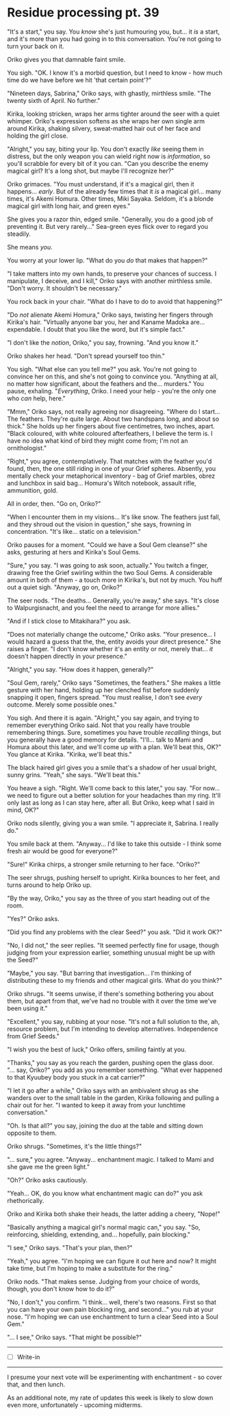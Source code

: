 # Residue processing pt. 39

"It's a start," you say. You *know* she's just humouring you, but... it *is* a start, and it's more than you had going in to this conversation. You're not going to turn your back on it.

Oriko gives you that damnable faint smile.

You sigh. "OK. I know it's a morbid question, but I need to know - how much time do we have before we hit 'that certain point'?"

"Nineteen days, Sabrina," Oriko says, with ghastly, mirthless smile. "The twenty sixth of April. No further."

Kirika, looking stricken, wraps her arms tighter around the seer with a quiet whimper. Oriko's expression softens as she wraps her own single arm around Kirika, shaking silvery, sweat-matted hair out of her face and holding the girl close.

"Alright," you say, biting your lip. You don't exactly *like* seeing them in distress, but the only weapon you can wield right now is *information*, so you'll scrabble for every bit of it you can. "Can you describe the enemy magical girl? It's a long shot, but maybe I'll recognize her?"

Oriko grimaces. "You must understand, if it's a magical girl, then it happens... *early*. But of the already few times that it *is* a magical girl... many times, it's Akemi Homura. Other times, Miki Sayaka. Seldom, it's a blonde magical girl with long hair, and green eyes."

She gives you a razor thin, edged smile. "Generally, you do a good job of preventing it. But very rarely..." Sea-green eyes flick over to regard you steadily.

She means *you*.

You worry at your lower lip. "What do you *do* that makes that happen?"

"I take matters into my own hands, to preserve your chances of success. I manipulate, I deceive, and I kill," Oriko says with another mirthless smile. "Don't worry. It shouldn't be necessary."

You rock back in your chair. "What do I have to do to avoid that happening?"

"Do *not* alienate Akemi Homura," Oriko says, twisting her fingers through Kirika's hair. "Virtually anyone bar you, her and Kaname Madoka are... expendable. I doubt that you like the word, but it's simple fact."

"I don't like the *notion*, Oriko," you say, frowning. "And you know it."

Oriko shakes her head. "Don't spread yourself too thin."

You sigh. "What else can you tell me?" you ask. You're not going to convince her on this, and she's not going to convince you. "Anything at all, no matter how significant, about the feathers and the... murders." You pause, exhaling. "*Everything*, Oriko. I need your help - you're the only one who *can* help, here."

"Mmm," Oriko says, not really agreeing nor disagreeing. "Where do I start... The feathers. They're quite large. About two handspans long, and about so thick." She holds up her fingers about five centimetres, two inches, apart. "Black coloured, with white coloured afterfeathers, I believe the term is. I have no idea what kind of bird they might come from; I'm not an ornithologist."

"Right," you agree, contemplatively. That matches with the feather you'd found, then, the one still riding in one of your Grief spheres. Absently, you mentally check your metaphorical inventory - bag of Grief marbles, obrez and lunchbox in said bag... Homura's Witch notebook, assault rifle, ammunition, gold.

All in order, then. "Go on, Oriko?"

"When I encounter them in my visions... It's like snow. The feathers just fall, and they shroud out the vision in question," she says, frowning in concentration. "It's like... static on a television."

Oriko pauses for a moment. "Could we have a Soul Gem cleanse?" she asks, gesturing at hers and Kirika's Soul Gems.

"Sure," you say. "I was going to ask soon, actually." You twitch a finger, drawing free the Grief swirling within the two Soul Gems. A considerable amount in both of them - a touch more in Kirika's, but not by much. You huff out a quiet sigh. "Anyway, go on, Oriko?"

The seer nods. "The deaths... Generally, you're away," she says. "It's close to Walpurgisnacht, and you feel the need to arrange for more allies."

"And if I stick close to Mitakihara?" you ask.

"Does not materially change the outcome," Oriko asks. "Your presence... I would hazard a guess that the, the, entity avoids your direct presence." She raises a finger. "I don't know whether it's an entity or not, merely that... *it* doesn't happen directly in your presence."

"Alright," you say. "How does it happen, generally?"

"Soul Gem, rarely," Oriko says "Sometimes, the feathers." She makes a little gesture with her hand, holding up her clenched fist before suddenly snapping it open, fingers spread. "You must realise, I don't see *every* outcome. Merely some possible ones."

You sigh. And there it is again. "Alright," you say again, and trying to remember everything Oriko said. Not that you really have trouble remembering things. Sure, sometimes you have trouble *recalling* things, but you generally have a good memory for details. "I'll... talk to Mami and Homura about this later, and we'll come up with a plan. We'll beat this, OK?" You glance at Kirika. "Kirika, we'll beat this."

The black haired girl gives you a smile that's a shadow of her usual bright, sunny grins. "Yeah," she says. "We'll beat this."

You heave a sigh. "Right. We'll come back to this later," you say. "For now\... we need to figure out a better solution for your headaches than my ring. It'll only last as long as I can stay here, after all. But Oriko, keep what I said in mind, OK?"

Oriko nods silently, giving you a wan smile. "I appreciate it, Sabrina. I really do."

You smile back at them. "Anyway... I'd like to take this outside - I think some fresh air would be good for everyone?"

"Sure!" Kirika chirps, a stronger smile returning to her face. "Oriko?"

The seer shrugs, pushing herself to upright. Kirika bounces to her feet, and turns around to help Oriko up.

"By the way, Oriko," you say as the three of you start heading out of the room.

"Yes?" Oriko asks.

"Did you find any problems with the clear Seed?" you ask. "Did it work OK?"

"No, I did not," the seer replies. "It seemed perfectly fine for usage, though judging from your expression earlier, something unusual might be up with the Seed?"

"Maybe," you say. "But barring that investigation... I'm thinking of distributing these to my friends and other magical girls. What do you think?"

Oriko shrugs. "It seems unwise, if there's something bothering you about them, but apart from that, we've had no trouble with it over the time we've been using it."

"Excellent," you say, rubbing at your nose. "It's not a full solution to the, ah, resource problem, but I'm intending to develop alternatives. Independence from Grief Seeds."

"I wish you the best of luck," Oriko offers, smiling faintly at you.

"Thanks," you say as you reach the garden, pushing open the glass door. "... say, Oriko?" you add as you remember something. "What ever happened to that Kyuubey body you stuck in a cat carrier?"

"I let it go after a while," Oriko says with an ambivalent shrug as she wanders over to the small table in the garden, Kirika following and pulling a chair out for her. "I wanted to keep it away from your lunchtime conversation."

"Oh. Is that all?" you say, joining the duo at the table and sitting down opposite to them.

Oriko shrugs. "Sometimes, it's the little things?"

"... sure," you agree. "Anyway... enchantment magic. I talked to Mami and she gave me the green light."

"Oh?" Oriko asks cautiously.

"Yeah... OK, do you know what enchantment magic can do?" you ask rhethorically.

Oriko and Kirika both shake their heads, the latter adding a cheery, "Nope!"

"Basically anything a magical girl's normal magic can," you say. "So, reinforcing, shielding, extending, and... hopefully, pain blocking."

"I see," Oriko says. "That's your plan, then?"

"Yeah," you agree. "I'm hoping we can figure it out here and now? It might take time, but I'm hoping to make a substitute for the ring."

Oriko nods. "That makes sense. Judging from your choice of words, though, you don't know how to do it?"

"No, I don't," you confirm. "I think... well, there's two reasons. First so that you can have your own pain blocking ring, and second..." you rub at your nose. "I'm hoping we can use enchantment to turn a clear Seed into a Soul Gem."

"... I see," Oriko says. "That might be possible?"

---

- [ ] Write-in

---

I presume your next vote will be experimenting with enchantment - so cover that, and then lunch.

As an additional note, my rate of updates this week is likely to slow down even more, unfortunately - upcoming midterms.
